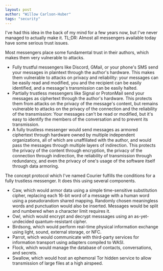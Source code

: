 ```yaml
---
layout: post
author: "Willow Carlson-Huber"
tags: "security"
---
```


I've had this idea in the back of my mind for a few years now, but I've never managed to actually make it. TL;DR: Almost all messengers available today have some serious trust issues.

Most messengers place some fundamental trust in their authors, which makes them very vulnerable to attacks.

* Fully trustful messengers like Discord, GMail, or your phone's SMS send your messages in plaintext through the author's hardware. This makes them vulnerable to attacks on privacy and reliability: your messages can be easily read and modified, you and the recipient can be easily identified, and a message's transmission can be easily halted.
* Partially trustless messengers like Signal or ProtonMail send your messages as ciphertext through the author's hardware. This protects them from attacks on the privacy of the message's content, but remains vulnerable to attacks on the privacy of the connection and the reliability of the transmission: Your messages can't be read or modified, but it's easy to identify the members of the conversation and to prevent its transmission.
* A fully trustless messenger would send messages as armored ciphertext through hardware owned by multiple independent organizations, all of which are unaffiliated with the author, and would pass the messages through multiple layers of indirection. This protects the privacy of the content through encryption, the privacy of the connection through indirection, the reliability of transmission through redundancy, and even the privacy of one's usage of the software itself through data armoring.

The concept protocol which I've named Courier fulfills the conditions for a fully trustless messenger. It does this using several components.

* Caw, which would armor data using a simple time-sensitive substitution cipher, replacing each 16-bit word of a message with a human word using a pseudorandom shared mapping. Randomly chosen meaningless words and punctuation would also be inserted. Messages would be split and numbered when a character limit requires it.
* Owl, which would encrypt and decrypt messsages using an as-yet-undecided quantum-resistant cipher.
* Birdsong, which would perform real-time physical information exchange using light, sound, external storage, or NFC.
* Parrot, which would communicate with third-party services for information transport using adapters compiled to WASI.
* Flock, which would manage the database of contacts, conversations, and secrets.
* Swallow, which would host an ephemoral Tor hidden service to allow transmission of large files at a high airspeed.